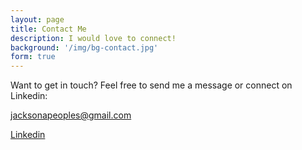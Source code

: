 ```yaml
---
layout: page
title: Contact Me
description: I would love to connect!
background: '/img/bg-contact.jpg'
form: true
---
```


Want to get in touch? Feel free to send me a message or connect on Linkedin:

<jacksonapeoples@gmail.com>

[Linkedin](https://www.linkedin.com/in/jacksonpeoples/)


   